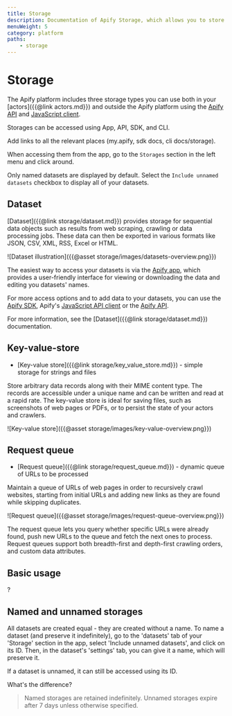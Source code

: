 ```yaml
---
title: Storage
description: Documentation of Apify Storage, which allows you to store actor inputs and outputs.
menuWeight: 5
category: platform
paths:
    - storage
---
```


# Storage

The Apify platform includes three storage types you can use both in your [actors]({{@link actors.md}}) and outside the Apify platform using the [Apify API](https://docs.apify.com/api/v2) and [JavaScript client](https://docs.apify.com/api/apify-client-js).

Storages can be accessed using App, API, SDK, and CLI. 

Add links to all the relevant places (my.apify, sdk docs, cli docs/storage).



When accessing them from the app, go to the `Storages` section in the left menu and click around.

Only named datasets are displayed by default. Select the `Include unnamed datasets` checkbox to display all of your datasets.


## Dataset

[Dataset]({{@link storage/dataset.md}}) provides storage for sequential data objects such as results from web scraping, crawling or data processing jobs. These data can then be exported in various formats like JSON, CSV, XML, RSS, Excel or HTML.

![Dataset illustration]({{@asset storage/images/datasets-overview.png}})

The easiest way to access your datasets is via the
[Apify app](https://docs.apify.com/storage/dataset#apify-app), which provides a user-friendly interface for viewing or downloading the data and editing you datasets' names. 

For more access options and to add data to your datasets, you can use the
[Apify SDK](https://docs.apify.com/storage/dataset#apify-sdk),
Apify's [JavaScript API client](https://docs.apify.com/storage/dataset#javascript-api-client) or
the [Apify API](https://docs.apify.com/storage/dataset#apify-api).

For more information, see the [Dataset]({{@link storage/dataset.md}}) documentation.

## Key-value-store

*   [Key-value store]({{@link storage/key_value_store.md}}) - simple storage for strings and files

Store arbitrary data records along with their MIME content type. The records are accessible under a unique name and can be written and read at a rapid rate. The key-value store is ideal for saving files, such as screenshots of web pages or PDFs, or to persist the state of your actors and crawlers.

![Key-value store]({{@asset storage/images/key-value-overview.png}})

## Request queue

*   [Request queue]({{@link storage/request_queue.md}}) - dynamic queue of URLs to be processed


Maintain a queue of URLs of web pages in order to recursively crawl websites, starting from initial URLs and adding new links as they are found while skipping duplicates.

![Request queue]({{@asset storage/images/request-queue-overview.png}})

The request queue lets you query whether specific URLs were already found, push new URLs to the queue and fetch the next ones to process. Request queues support both breadth-first and depth-first crawling orders, and custom data attributes.

## Basic usage

?

## Named and unnamed storages

<!-- verify -->
All datasets are created equal - they are created without a name.
To name a dataset (and preserve it indefinitely), go to the 'datasets' tab of your 'Storage' section in the app, select 'Include unnamed datasets', and click on its ID. Then, in the dataset's 'settings' tab, you can give it a name, which will preserve it.

<!-- Is this true? -->
If a dataset is unnamed, it can still be accessed using its ID.


What's the difference?


> Named storages are retained indefinitely.
> Unnamed storages expire after 7 days unless otherwise specified.



